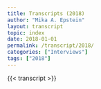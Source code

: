 ```yaml
---
title: Transcripts (2018)
author: "Mika A. Epstein"
layout: transcript
topic: index
date: 2018-01-01
permalink: /transcript/2018/
categories: ["Interviews"]
tags: ["2018"]
---
```


{{< transcript >}}
